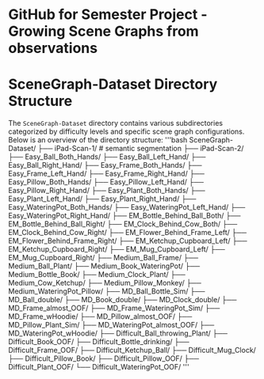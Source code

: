 # GitHub for Semester Project - Growing Scene Graphs from observations

# SceneGraph-Dataset Directory Structure

The `SceneGraph-Dataset` directory contains various subdirectories categorized by difficulty levels and specific scene graph configurations. Below is an overview of the directory structure:
'''bash
SceneGraph-Dataset/
├── iPad-Scan-1/  # semantic segmentation
├── iPad-Scan-2/
├── Easy_Ball_Both_Hands/
├── Easy_Ball_Left_Hand/
├── Easy_Ball_Right_Hand/
├── Easy_Frame_Both_Hands/
├── Easy_Frame_Left_Hand/
├── Easy_Frame_Right_Hand/
├── Easy_Pillow_Both_Hands/
├── Easy_Pillow_Left_Hand/
├── Easy_Pillow_Right_Hand/
├── Easy_Plant_Both_Hands/
├── Easy_Plant_Left_Hand/
├── Easy_Plant_Right_Hand/
├── Easy_WateringPot_Both_Hands/
├── Easy_WateringPot_Left_Hand/
├── Easy_WateringPot_Right_Hand/
├── EM_Bottle_Behind_Ball_Both/
├── EM_Bottle_Behind_Ball_Right/
├── EM_Clock_Behind_Cow_Both/
├── EM_Clock_Behind_Cow_Right/
├── EM_Flower_Behind_Frame_Left/
├── EM_Flower_Behind_Frame_Right/
├── EM_Ketchup_Cupboard_Left/
├── EM_Ketchup_Cupboard_Right/
├── EM_Mug_Cupboard_Left/
├── EM_Mug_Cupboard_Right/
├── Medium_Ball_Frame/
├── Medium_Ball_Plant/
├── Medium_Book_WateringPot/
├── Medium_Bottle_Book/
├── Medium_Clock_Plant/
├── Medium_Cow_Ketchup/
├── Medium_Pillow_Monkey/
├── Medium_WateringPot_Pillow/
├── MD_Ball_Bottle_Sim/
├── MD_Ball_double/
├── MD_Book_double/
├── MD_Clock_double/
├── MD_Frame_almost_OOF/
├── MD_Frame_WateringPot_Sim/
├── MD_Frame_wHoodie/
├── MD_Pillow_almost_OOF/
├── MD_Pillow_Plant_Sim/
├── MD_WateringPot_almost_OOF/
├── MD_WateringPot_wHoodie/
├── Difficult_Ball_throwing_Plant/
├── Difficult_Book_OOF/
├── Difficult_Bottle_drinking/
├── Difficult_Frame_OOF/
├── Difficult_Ketchup_Ball/
├── Difficult_Mug_Clock/
├── Difficult_Pillow_Book/
├── Difficult_Pillow_OOF/
├── Difficult_Plant_OOF/
└── Difficult_WateringPot_OOF/
'''
